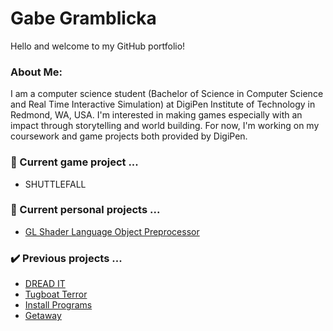 # Gabe Gramblicka
Hello and welcome to my GitHub portfolio!

### About Me:
I am a computer science student (Bachelor of Science in Computer Science and Real Time Interactive Simulation) at DigiPen Institute of Technology in Redmond, WA, USA.
I'm interested in making games especially with an impact through storytelling and world building.
For now, I'm working on my coursework and game projects both provided by DigiPen.  

### 👷 Current game project ...
- SHUTTLEFALL 

### 👷 Current personal projects ...
- [GL Shader Language Object Preprocessor](https://github.com/GabeGramblicka/GL_SLOP)

### ✔️ Previous projects ...
- [DREAD IT](https://www.gabegramblicka.com/dreadit.html)
- [Tugboat Terror](https://www.gabegramblicka.com/tugboatterror.html)
- [Install Programs](https://www.gabegramblicka.com/installprograms.html)
- [Getaway](https://github.com/GabeGramblicka/gam100-project)



<!--
**GabeGramblicka/GabeGramblicka** is a ✨ _special_ ✨ repository because its `README.md` (this file) appears on your GitHub profile.

Here are some ideas to get you started:



# 🌱 I’m currently learning ...
- 👯 I’m looking to collaborate on ...
- 🤔 I’m looking for help with ...
- 💬 Ask me about ...
- 📫 How to reach me: ...
- 😄 Pronouns: ...
- ⚡ Fun fact: ...
-->
